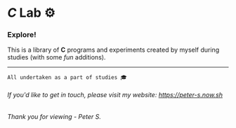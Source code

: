 # *C* Lab ⚙️

### Explore!

This is a library of **C** programs and experiments created by myself during studies (with some *fun* additions).

---
```
All undertaken as a part of studies 🎓
```

###### *If you'd like to get in touch, please visit my website: https://peter-s.now.sh*

###### Thank you for viewing - Peter S.
